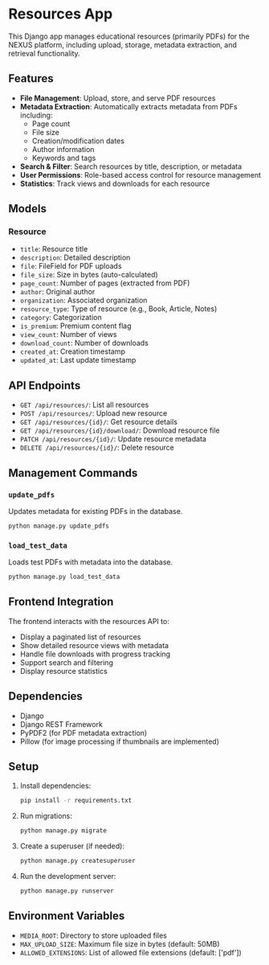 # Resources App

This Django app manages educational resources (primarily PDFs) for the NEXUS platform, including upload, storage, metadata extraction, and retrieval functionality.

## Features

- **File Management**: Upload, store, and serve PDF resources
- **Metadata Extraction**: Automatically extracts metadata from PDFs including:
  - Page count
  - File size
  - Creation/modification dates
  - Author information
  - Keywords and tags
- **Search & Filter**: Search resources by title, description, or metadata
- **User Permissions**: Role-based access control for resource management
- **Statistics**: Track views and downloads for each resource

## Models

### Resource
- `title`: Resource title
- `description`: Detailed description
- `file`: FileField for PDF uploads
- `file_size`: Size in bytes (auto-calculated)
- `page_count`: Number of pages (extracted from PDF)
- `author`: Original author
- `organization`: Associated organization
- `resource_type`: Type of resource (e.g., Book, Article, Notes)
- `category`: Categorization
- `is_premium`: Premium content flag
- `view_count`: Number of views
- `download_count`: Number of downloads
- `created_at`: Creation timestamp
- `updated_at`: Last update timestamp

## API Endpoints

- `GET /api/resources/`: List all resources
- `POST /api/resources/`: Upload new resource
- `GET /api/resources/{id}/`: Get resource details
- `GET /api/resources/{id}/download/`: Download resource file
- `PATCH /api/resources/{id}/`: Update resource metadata
- `DELETE /api/resources/{id}/`: Delete resource

## Management Commands

### `update_pdfs`
Updates metadata for existing PDFs in the database.

```bash
python manage.py update_pdfs
```

### `load_test_data`
Loads test PDFs with metadata into the database.

```bash
python manage.py load_test_data
```

## Frontend Integration

The frontend interacts with the resources API to:
- Display a paginated list of resources
- Show detailed resource views with metadata
- Handle file downloads with progress tracking
- Support search and filtering
- Display resource statistics

## Dependencies

- Django
- Django REST Framework
- PyPDF2 (for PDF metadata extraction)
- Pillow (for image processing if thumbnails are implemented)

## Setup

1. Install dependencies:
   ```bash
   pip install -r requirements.txt
   ```

2. Run migrations:
   ```bash
   python manage.py migrate
   ```

3. Create a superuser (if needed):
   ```bash
   python manage.py createsuperuser
   ```

4. Run the development server:
   ```bash
   python manage.py runserver
   ```

## Environment Variables

- `MEDIA_ROOT`: Directory to store uploaded files
- `MAX_UPLOAD_SIZE`: Maximum file size in bytes (default: 50MB)
- `ALLOWED_EXTENSIONS`: List of allowed file extensions (default: ['pdf'])
